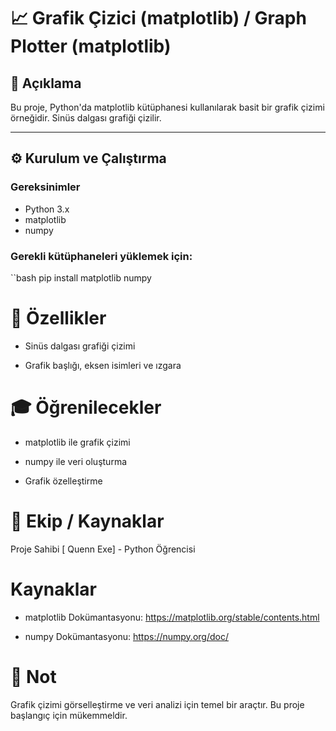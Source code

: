 # 📈 Grafik Çizici (matplotlib) / Graph Plotter (matplotlib)

## 📌 Açıklama

Bu proje, Python'da matplotlib kütüphanesi kullanılarak basit bir grafik çizimi örneğidir. Sinüs dalgası grafiği çizilir.

---

## ⚙️ Kurulum ve Çalıştırma

### Gereksinimler

- Python 3.x  
- matplotlib  
- numpy

### Gerekli kütüphaneleri yüklemek için:

``bash
pip install matplotlib numpy

# 🚀 Özellikler
- Sinüs dalgası grafiği çizimi

- Grafik başlığı, eksen isimleri ve ızgara

# 🎓 Öğrenilecekler
- matplotlib ile grafik çizimi

- numpy ile veri oluşturma

- Grafik özelleştirme

# 👥 Ekip / Kaynaklar

Proje Sahibi
[ Quenn Exe] - Python Öğrencisi

# Kaynaklar
- matplotlib Dokümantasyonu: https://matplotlib.org/stable/contents.html

- numpy Dokümantasyonu: https://numpy.org/doc/

# 📌 Not
Grafik çizimi görselleştirme ve veri analizi için temel bir araçtır. Bu proje başlangıç için mükemmeldir.